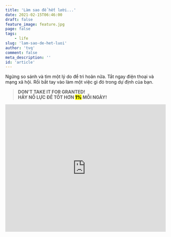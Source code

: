 ```yaml
---
title: 'Làm sao để hết lười...'
date: 2021-02-15T06:46:00
draft: false
feature_image: feature.jpg
page: false
tags:
    - life
slug: 'lam-sao-de-het-luoi'
author: 'tvq'
comment: false
meta_description: ''
id: 'article'
---
```


Ngừng so sánh và tìm một lý do để trì hoãn nữa. Tắt ngay điện thoại và mạng xã hội. Rồi bắt tay vào làm một việc gì đó trong dự định của bạn.

> **DON'T TAKE IT FOR GRANTED! \
HÃY NỖ LỰC ĐỂ TỐT HƠN <mark>1%</mark> MỖI NGÀY!**

<iframe width="100%" height="400pxs" src="https://www.youtube.com/embed/WT6ZZtX4IpQ" frameborder="0" allow="accelerometer; autoplay; clipboard-write; encrypted-media; gyroscope; picture-in-picture" allowfullscreen></iframe>
